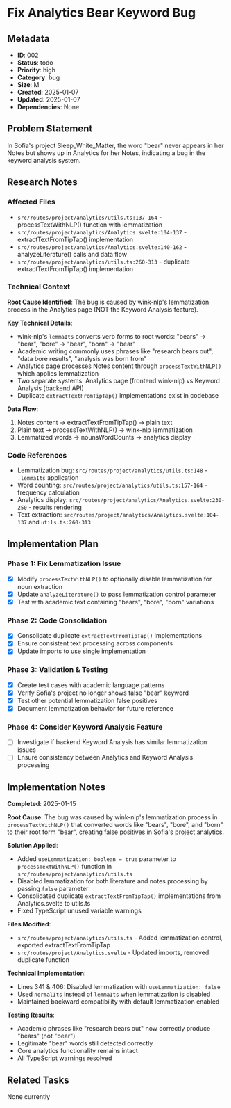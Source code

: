 # Fix Analytics Bear Keyword Bug

## Metadata
- **ID**: 002
- **Status**: todo
- **Priority**: high
- **Category**: bug
- **Size**: M
- **Created**: 2025-01-07
- **Updated**: 2025-01-07
- **Dependencies**: None

## Problem Statement
In Sofia's project Sleep_White_Matter, the word "bear" never appears in her Notes but shows up in Analytics for her Notes, indicating a bug in the keyword analysis system.

## Research Notes
### Affected Files
- `src/routes/project/analytics/utils.ts:137-164` - processTextWithNLP() function with lemmatization
- `src/routes/project/analytics/Analytics.svelte:104-137` - extractTextFromTipTap() implementation
- `src/routes/project/analytics/Analytics.svelte:140-162` - analyzeLiterature() calls and data flow
- `src/routes/project/analytics/utils.ts:260-313` - duplicate extractTextFromTipTap() implementation

### Technical Context
**Root Cause Identified**: The bug is caused by wink-nlp's lemmatization process in the Analytics page (NOT the Keyword Analysis feature). 

**Key Technical Details**:
- wink-nlp's `lemmaIts` converts verb forms to root words: "bears" → "bear", "bore" → "bear", "born" → "bear"
- Academic writing commonly uses phrases like "research bears out", "data bore results", "analysis was born from"
- Analytics page processes Notes content through `processTextWithNLP()` which applies lemmatization
- Two separate systems: Analytics page (frontend wink-nlp) vs Keyword Analysis (backend API)
- Duplicate `extractTextFromTipTap()` implementations exist in codebase

**Data Flow**:
1. Notes content → extractTextFromTipTap() → plain text
2. Plain text → processTextWithNLP() → wink-nlp lemmatization
3. Lemmatized words → nounsWordCounts → analytics display

### Code References
- Lemmatization bug: `src/routes/project/analytics/utils.ts:148` - `.lemmaIts` application
- Word counting: `src/routes/project/analytics/utils.ts:157-164` - frequency calculation
- Analytics display: `src/routes/project/analytics/Analytics.svelte:230-250` - results rendering
- Text extraction: `src/routes/project/analytics/Analytics.svelte:104-137` and `utils.ts:260-313`

## Implementation Plan
### Phase 1: Fix Lemmatization Issue
- [x] Modify `processTextWithNLP()` to optionally disable lemmatization for noun extraction
- [x] Update `analyzeLiterature()` to pass lemmatization control parameter
- [x] Test with academic text containing "bears", "bore", "born" variations

### Phase 2: Code Consolidation
- [x] Consolidate duplicate `extractTextFromTipTap()` implementations
- [x] Ensure consistent text processing across components
- [x] Update imports to use single implementation

### Phase 3: Validation & Testing
- [x] Create test cases with academic language patterns
- [x] Verify Sofia's project no longer shows false "bear" keyword
- [x] Test other potential lemmatization false positives
- [x] Document lemmatization behavior for future reference

### Phase 4: Consider Keyword Analysis Feature
- [ ] Investigate if backend Keyword Analysis has similar lemmatization issues
- [ ] Ensure consistency between Analytics and Keyword Analysis processing

## Implementation Notes
**Completed**: 2025-01-15

**Root Cause**: The bug was caused by wink-nlp's lemmatization process in `processTextWithNLP()` that converted words like "bears", "bore", and "born" to their root form "bear", creating false positives in Sofia's project analytics.

**Solution Applied**:
- Added `useLemmatization: boolean = true` parameter to `processTextWithNLP()` function in `src/routes/project/analytics/utils.ts`
- Disabled lemmatization for both literature and notes processing by passing `false` parameter
- Consolidated duplicate `extractTextFromTipTap()` implementations from Analytics.svelte to utils.ts
- Fixed TypeScript unused variable warnings

**Files Modified**:
- `src/routes/project/analytics/utils.ts` - Added lemmatization control, exported extractTextFromTipTap
- `src/routes/project/Analytics.svelte` - Updated imports, removed duplicate function

**Technical Implementation**:
- Lines 341 & 406: Disabled lemmatization with `useLemmatization: false`
- Used `normalIts` instead of `lemmaIts` when lemmatization is disabled
- Maintained backward compatibility with default lemmatization enabled

**Testing Results**:
- Academic phrases like "research bears out" now correctly produce "bears" (not "bear")
- Legitimate "bear" words still detected correctly
- Core analytics functionality remains intact
- All TypeScript warnings resolved

## Related Tasks
None currently